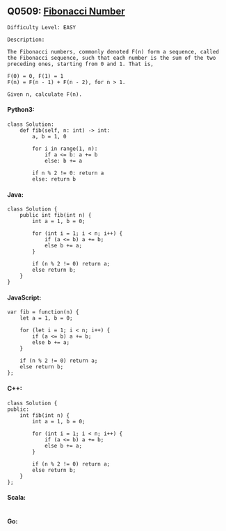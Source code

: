 ## Q0509: [Fibonacci Number](https://leetcode.com/problems/fibonacci-number/)

```
Difficulty Level: EASY
```

```
Description:

The Fibonacci numbers, commonly denoted F(n) form a sequence, called the Fibonacci sequence, such that each number is the sum of the two preceding ones, starting from 0 and 1. That is,

F(0) = 0, F(1) = 1
F(n) = F(n - 1) + F(n - 2), for n > 1.

Given n, calculate F(n).
```

#### Python3:

```
class Solution:
    def fib(self, n: int) -> int:
        a, b = 1, 0

        for i in range(1, n):
            if a <= b: a += b
            else: b += a

        if n % 2 != 0: return a
        else: return b
```

#### Java:

```
class Solution {
    public int fib(int n) {
        int a = 1, b = 0;

        for (int i = 1; i < n; i++) {
            if (a <= b) a += b;
            else b += a;
        }

        if (n % 2 != 0) return a;
        else return b;
    }
}
```

#### JavaScript:

```
var fib = function(n) {
    let a = 1, b = 0;

    for (let i = 1; i < n; i++) {
        if (a <= b) a += b;
        else b += a;
    }

    if (n % 2 != 0) return a;
    else return b;
};
```

#### C++:

```
class Solution {
public:
    int fib(int n) {
        int a = 1, b = 0;

        for (int i = 1; i < n; i++) {
            if (a <= b) a += b;
            else b += a;
        }

        if (n % 2 != 0) return a;
        else return b;
    }
};
```

#### Scala:

```

```

#### Go:

```

```